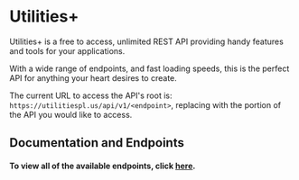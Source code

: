 # Utilities+

Utilities+ is a free to access, unlimited REST API providing handy features
and tools for your applications.

With a wide range of endpoints, and fast loading speeds,
this is the perfect API for anything your heart desires
to create.

The current URL to access the API's root is: ```https://utilitiespl.us/api/v1/<endpoint>```, replacing <endpoint> with the portion of the API you would like
to access.
## Documentation and Endpoints

#### To view all of the available endpoints, click [here](https://docs.utilitiespl.us).